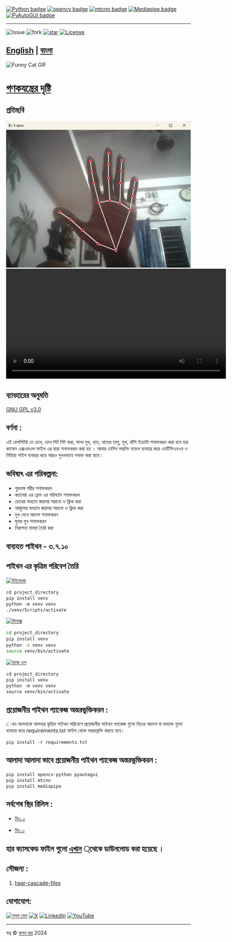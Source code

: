 [![Python badge](https://img.shields.io/badge/Python-3.7.10-blue.svg?logo=python&style=flat)](https://www.python.org/downloads/release/python-3107/) 
[![opencv badge](https://img.shields.io/badge/Opencv-4.9.0.80-blue.svg?logo=opencv&style=flat)](https://pypi.org/project/opencv-python/)
[![mtcnn badge](https://img.shields.io/badge/Mtcnn-0.1.1-blue.svg?logo=Mtcnn&style=flat)](https://pypi.org/project/mtcnn/)
[![Mediapipe badge](https://img.shields.io/badge/Mediapipe-0.10.11-blue.svg?logo=mediapipe&style=flat)](https://pypi.org/project/mediapipe/)
[![PyAutoGUI badge](https://img.shields.io/badge/PyAutoGUI-0.9.54-blue.svg?logo=PyAutoGUI&style=flat)](https://pypi.org/project/pyautogui/)

---

![Issue](https://img.shields.io/github/issues/baponkar/computer-vision)
![fork](https://img.shields.io/github/forks/baponkar/computer-vision)
[![star](https://img.shields.io/github/stars/baponkar/computer-vision)](https://github.com/baponkar/computer-vision/stargazers)
[![License](https://img.shields.io/github/license/baponkar/computer-vision)](https://github.com/baponkar/computer-vision/blob/main/LICENSE)


 [English](README.md) | [বাংলা](README.ben.md)
---

<!--![Funny Cat](https://media.giphy.com/media/JIX9t2j0ZTN9S/giphy.gif)-->

<img src="https://media.giphy.com/media/JIX9t2j0ZTN9S/giphy.gif" alt="Funny Cat GIF" width="600" height="auto">




# [গণকযন্ত্রের দৃষ্টি ](https://github.com/baponkar/computer-vision)

## প্রতিছবি

<!--![Hand Detection Screenshot](screenshots/hand_finger_detection_screenshot.png)-->

<img src="screenshots/hand_finger_detection_screenshot.png" alt="আঙ্গুল শনাক্তকরন" width="600" height="auto"> 

<video width="600" controls autoplay loop>
  <source src="screenshots/finger_count.mp4" type="video/mp4" alt="আঙ্গুল সংখ্যা নির্ণয় ">
  Your browser does not support the video tag.
</video>

## ব্যাবহারের অনুমতি 
[GNU GPL v3.0](LICENSE)

## বর্ণনা :
এই রেপসিটরি তে চোখ, চোখ পিট পিট করা, মানব মুখ, হাত, হাতের তালু, মুখ, হাঁসি ইত্যাদি শনাক্তকরন করা হবে হার কাস্কেদ এক্সএমএল ফাইল এর দ্বারা শনাক্তকরন করা হয় । আবার মেশিন লারনিং মডেল ব্যবহার করে এমটিসিএনএন ও মিডিয়া পাইপ ব্যবহার করে আরও সুখখভাবে শনাক্ত করা যাবে।


## ভবিষ্যৎ এর পরিকল্পনা:

* পুরনাঙ্গ শরীর শনাক্তকরন
* ক্যামেরা এর ফ্রেম এর পরিবর্তন শনাক্তকরন
* চোখের মাধ্যমে কারসর সরানো ও ক্লিক করা
* আঙ্গুলের  মাধ্যমে কারসর সরানো ও ক্লিক করা
* মুখ দেখে আবেগ শনাক্তকরন 
* ঘুমন্ত মুখ শনাক্তকরন
* নিরাপত্তা বাবস্থা তৈরি করা 



## বাব্যহত পাইথন - ৩.৭.১০


## পাইথন এর কৃত্রিম পরিবেশ তৈরি 

[![উইন্ডোজ ](https://img.shields.io/badge/Windows-0078D6?logo=windows&logoColor=white)](#)

```
cd project_directory
pip install venv
python -m venv venv
./venv/Scripts/activate
```

[![লিনাক্স ](https://img.shields.io/badge/Linux-FCC624?logo=linux&logoColor=black)](#)

```bash
cd project_directory
pip install venv
python -m venv venv
source venv/bin/activate
```

[![ম্যাক ওস ](https://img.shields.io/badge/macOS-000000?logo=macos&logoColor=F0F0F0)](#)

```
cd project_directory
pip install venv
python -m venv venv
source venv/bin/activate
```

## প্রয়োজনীয় পাইথন প্যাকেজ অন্তরভুক্তিকরন :
েখন আপনাকে আপনার কৃত্রিম পাইথন পরিবেশে প্রয়োজনীয় পাইথন প্যাকেজ গুলো নিচের আদেশ বা কম্যান্ড গুলো ব্যবহার করে  requirements.txt ফাইল থেকে অন্তরভুক্তি করতে হবে।
```
pip install -r requirements.txt
```

## আলাদা আলাদা ভাবে প্রয়োজনীয় পাইথন প্যাকেজ অন্তরভুক্তিকরন :

```
pip install opencv-python pyautogui
pip install mtcnn
pip install mediapipe
```

## সর্বশেষ স্থির রিলিস :

* [ভি২.০](https://github.com/baponkar/computer-vision/releases/tag/2.0)

* [ভি১.০](https://github.com/baponkar/computer-vision/releases/tag/1.0)

## হার ক্যাসকেড ফাইল গুলো  [এখান](https://github.com/anaustinbeing/haar-cascade-files) ্থেকে ডাউনলোড করা হয়েছে ।

## সৌজন্য :

1. [haar-cascade-files](https://github.com/anaustinbeing/haar-cascade-files)


## যোগাযোগ:
[![গুগল মেল](https://img.shields.io/badge/Gmail-baponkar%40gmail.com-red?logo=gmail)](send-mail)
[![X](https://img.shields.io/badge/X-%40baponkar-maker?logo=x&logoColor=black&labelColor=red&color=black
)](https://x.com/kar_bapon)
[![LinkedIn](https://img.shields.io/badge/linkedin-%230077B5.svg?logo=linkedin&logoColor=white)](https://in.linkedin.com/in/bapon-kar-815098200)
[![YouTube](https://img.shields.io/badge/YouTube-%23FF0000.svg?logo=YouTube&logoColor=white)](https://youtube.com/@gamingjam8394?si=cElodqeKqe5PgX_o)

----
স্বত্ব © [বাপন কর](https://github.com/baponkar) 2024